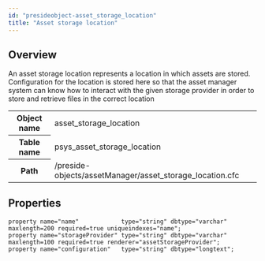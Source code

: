 ```yaml
---
id: "presideobject-asset_storage_location"
title: "Asset storage location"
---
```


## Overview


An asset storage location represents a location in which assets
are stored. Configuration for the location is stored here
so that the asset manager system can know how to interact with the
given storage provider in order to store and retrieve files in the correct location

<div class="table-responsive"><table class="table table-condensed"><tr><th>Object name</th><td>  asset_storage_location</td></tr><tr><th>Table name</th><td>  psys_asset_storage_location</td></tr><tr><th>Path</th><td>  /preside-objects/assetManager/asset_storage_location.cfc</td></tr></table></div>

## Properties


```luceescript
property name="name"            type="string" dbtype="varchar"  maxlength=200 required=true uniqueindexes="name";
property name="storageProvider" type="string" dbtype="varchar"  maxlength=100 required=true renderer="assetStorageProvider";
property name="configuration"   type="string" dbtype="longtext";
```